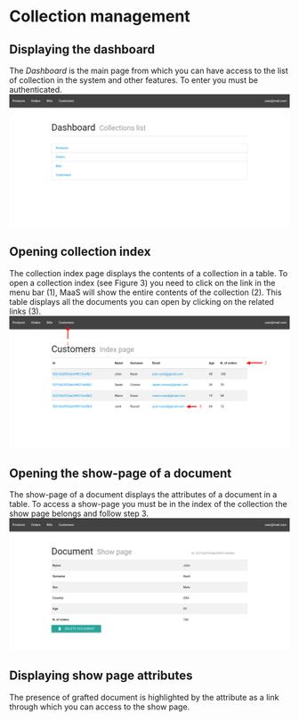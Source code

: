 # Collection management

## Displaying the dashboard
The *Dashboard* is the main page from which you can have access to the list of collection in the system and other features. To enter you must be authenticated.
![](../img/dashboard.png)

## Opening collection index
The collection index page displays the contents of a collection in a table. To open a collection index (see Figure 3) you need to click on the link in the menu bar (1), MaaS will show the entire contents of the collection (2). This table displays all the documents you can open by clicking on the related links (3).
![](../img/collectionIndexPage.png)

## Opening the show-page of a document
The show-page of a document displays the attributes of a document in a table. To access a show-page you must be in the index of the collection the show page belongs and follow step 3.
![](../img/documentShowPage.png)

## Displaying show page attributes
The presence of grafted document is highlighted by the attribute as a link through which you can access to the show page.
